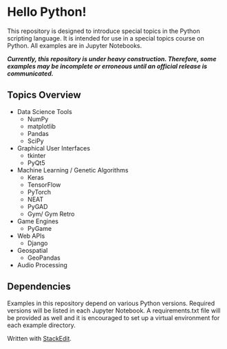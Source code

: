 # Hello Python!
This repository is designed to introduce special topics in the Python scripting language. It is intended for use in a special topics course on Python. All examples are in Jupyter Notebooks.

***Currently, this repository is under heavy construction. Therefore, some examples may be incomplete or erroneous until an official release is communicated.***

## Topics Overview
 * Data Science Tools
	*	NumPy
	*	matplotlib
	*	Pandas
	*	SciPy
* Graphical User Interfaces
	* tkinter
	* PyQt5
 * Machine Learning / Genetic Algorithms
	 * Keras
	 * TensorFlow
	 * PyTorch
	 * NEAT
	 * PyGAD
	 * Gym/ Gym Retro
 * Game Engines
	 * PyGame
 * Web APIs
	 * Django
 * Geospatial
	 * GeoPandas
 * Audio Processing

## Dependencies
Examples in this repository depend on various Python versions. Required versions will be listed in each Jupyter Notebook. A requirements.txt file will be provided as well and it is encouraged to set up a virtual environment for each example directory. 


Written with [StackEdit](https://stackedit.io/).